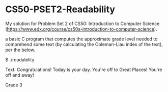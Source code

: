 # CS50-PSET2-Readability

My solution for Problem Set 2 of CS50: Introduction to Computer Science (https://www.edx.org/course/cs50s-introduction-to-computer-science).

a basic C program that computes the approximate grade level needed to comprehend some text (by calculating the Coleman-Liau index of the text),
per the below.
 
$ ./readability

Text: Congratulations! Today is your day. You're off to Great Places! You're off and away!

Grade 3
